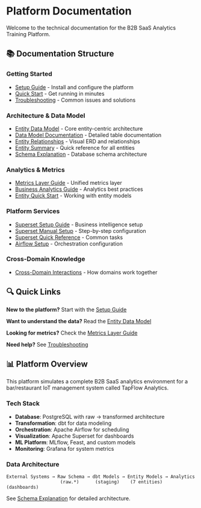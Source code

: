 # Platform Documentation

Welcome to the technical documentation for the B2B SaaS Analytics Training Platform.

## 📚 Documentation Structure

### Getting Started
- [Setup Guide](SETUP.md) - Install and configure the platform
- [Quick Start](QUICK_START.md) - Get running in minutes
- [Troubleshooting](TROUBLESHOOTING.md) - Common issues and solutions

### Architecture & Data Model
- [Entity Data Model](core_entity_data_model.md) - Core entity-centric architecture
- [Data Model Documentation](data_model_documentation.md) - Detailed table documentation
- [Entity Relationships](entity_relationship_diagram.md) - Visual ERD and relationships
- [Entity Summary](entity_summary_table.md) - Quick reference for all entities
- [Schema Explanation](SCHEMA_EXPLANATION.md) - Database schema architecture

### Analytics & Metrics
- [Metrics Layer Guide](METRICS_LAYER_GUIDE.md) - Unified metrics layer
- [Business Analytics Guide](business_analytics_guide.md) - Analytics best practices
- [Entity Quick Start](ENTITY_QUICK_START.md) - Working with entity models

### Platform Services
- [Superset Setup Guide](SUPERSET_SETUP_GUIDE.md) - Business intelligence setup
- [Superset Manual Setup](SUPERSET_MANUAL_SETUP.md) - Step-by-step configuration
- [Superset Quick Reference](SUPERSET_QUICK_REFERENCE.md) - Common tasks
- [Airflow Setup](airflow_setup.md) - Orchestration configuration

### Cross-Domain Knowledge
- [Cross-Domain Interactions](CROSS_DOMAIN_INTERACTIONS_AND_BEST_PRACTICES.md) - How domains work together

## 🔍 Quick Links

**New to the platform?** Start with the [Setup Guide](SETUP.md)

**Want to understand the data?** Read the [Entity Data Model](core_entity_data_model.md)

**Looking for metrics?** Check the [Metrics Layer Guide](METRICS_LAYER_GUIDE.md)

**Need help?** See [Troubleshooting](TROUBLESHOOTING.md)

## 📊 Platform Overview

This platform simulates a complete B2B SaaS analytics environment for a bar/restaurant IoT management system called TapFlow Analytics.

### Tech Stack
- **Database**: PostgreSQL with raw → transformed architecture
- **Transformation**: dbt for data modeling
- **Orchestration**: Apache Airflow for scheduling
- **Visualization**: Apache Superset for dashboards
- **ML Platform**: MLflow, Feast, and custom models
- **Monitoring**: Grafana for system metrics

### Data Architecture
```
External Systems → Raw Schema → dbt Models → Entity Models → Analytics
                    (raw.*)      (staging)    (7 entities)   (dashboards)
```

See [Schema Explanation](SCHEMA_EXPLANATION.md) for detailed architecture.